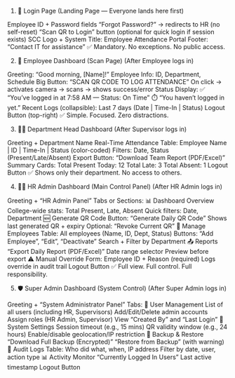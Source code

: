 1. 🔐 Login Page
(Landing Page — Everyone lands here first)

Employee ID + Password fields
“Forgot Password?” → redirects to HR (no self-reset)
“Scan QR to Login” button (optional for quick login if session exists)
SCC Logo + System Title: Employee Attendance Portal
Footer: “Contact IT for assistance”
✅ Mandatory. No exceptions. No public access. 

2. 📸 Employee Dashboard (Scan Page)
(After Employee logs in)

Greeting: “Good morning, [Name]!”
Employee Info: ID, Department, Schedule
Big Button: “SCAN QR CODE TO LOG ATTENDANCE”
On click → activates camera → scans → shows success/error
Status Display:
✅ “You’ve logged in at 7:58 AM — Status: On Time”
⏱️ “You haven’t logged in yet.”
Recent Logs (collapsible): Last 7 days (Date | Time-In | Status)
Logout Button (top-right)
✅ Simple. Focused. Zero distractions. 

3. 👮‍♂️ Department Head Dashboard
(After Supervisor logs in)

Greeting + Department Name
Real-Time Attendance Table:
Employee Name | ID | Time-In | Status (color-coded)
Filters: Date, Status (Present/Late/Absent)
Export Button: “Download Team Report (PDF/Excel)”
Summary Cards:
Total Present Today: 12
Total Late: 3
Total Absent: 1
Logout Button
✅ Shows only their department. No access to others. 

4. 👩‍💼 HR Admin Dashboard (Main Control Panel)
(After HR Admin logs in)

Greeting + “HR Admin Panel”
Tabs or Sections:
📊 Dashboard Overview
College-wide stats: Total Present, Late, Absent
Quick filters: Date, Department
🆕 Generate QR Code
Button: “Generate Daily QR Code”
Shows last generated QR + expiry
Optional: “Revoke Current QR”
👥 Manage Employees
Table: All employees (Name, ID, Dept, Status)
Buttons: “Add Employee”, “Edit”, “Deactivate”
Search + Filter by Department
📤 Reports
“Export Daily Report (PDF/Excel)”
Date range selector
Preview before export
⚠️ Manual Override
Form: Employee ID + Reason (required)
Logs override in audit trail
Logout Button
✅ Full view. Full control. Full responsibility. 

5. 🛡️ Super Admin Dashboard (System Control)
(After Super Admin logs in)

Greeting + “System Administrator Panel”
Tabs:
👥 User Management
List of all users (including HR, Supervisors)
Add/Edit/Delete admin accounts
Assign roles (HR Admin, Supervisor)
View “Created By” and “Last Login”
🔐 System Settings
Session timeout (e.g., 15 mins)
QR validity window (e.g., 24 hours)
Enable/disable geolocation/IP restriction
💾 Backup & Restore
“Download Full Backup (Encrypted)”
“Restore from Backup” (with warning)
📜 Audit Logs
Table: Who did what, when, IP address
Filter by date, user, action type
📊 Activity Monitor
“Currently Logged In Users”
Last active timestamp
Logout Button